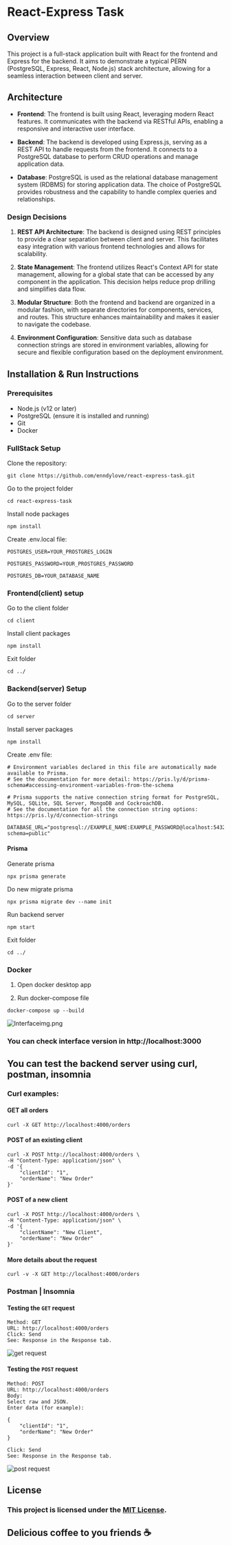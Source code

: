 # React-Express Task

## Overview

This project is a full-stack application built with React for the frontend and Express for the backend. It aims to demonstrate a typical PERN (PostgreSQL, Express, React, Node.js) stack architecture, allowing for a seamless interaction between client and server.

## Architecture

- **Frontend**: The frontend is built using React, leveraging modern React features. It communicates with the backend via RESTful APIs, enabling a responsive and interactive user interface.

- **Backend**: The backend is developed using Express.js, serving as a REST API to handle requests from the frontend. It connects to a PostgreSQL database to perform CRUD operations and manage application data.

- **Database**: PostgreSQL is used as the relational database management system (RDBMS) for storing application data. The choice of PostgreSQL provides robustness and the capability to handle complex queries and relationships.

### Design Decisions

1. **REST API Architecture**: The backend is designed using REST principles to provide a clear separation between client and server. This facilitates easy integration with various frontend technologies and allows for scalability.

2. **State Management**: The frontend utilizes React's Context API for state management, allowing for a global state that can be accessed by any component in the application. This decision helps reduce prop drilling and simplifies data flow.

3. **Modular Structure**: Both the frontend and backend are organized in a modular fashion, with separate directories for components, services, and routes. This structure enhances maintainability and makes it easier to navigate the codebase.

4. **Environment Configuration**: Sensitive data such as database connection strings are stored in environment variables, allowing for secure and flexible configuration based on the deployment environment.

## Installation & Run Instructions

### Prerequisites

- Node.js (v12 or later)
- PostgreSQL (ensure it is installed and running)
- Git
- Docker

### FullStack Setup

Clone the repository:
```shell
git clone https://github.com/enndylove/react-express-task.git
```
   
Go to the project folder
```shell
cd react-express-task
```

Install node packages
```shell
npm install
```

Create .env.local file:
```dotenv
POSTGRES_USER=YOUR_PROSTGRES_LOGIN

POSTGRES_PASSWORD=YOUR_PROSTGRES_PASSWORD

POSTGRES_DB=YOUR_DATABASE_NAME
```

### Frontend(client) setup
Go to the client folder
```shell
cd client
```
Install client packages
```shell
npm install
```
Exit folder
```shell
cd ../
```

### Backend(server) Setup
Go to the server folder
```shell
cd server
```
Install server packages
```shell
npm install
```

Create .env file:
```dotenv
# Environment variables declared in this file are automatically made available to Prisma.
# See the documentation for more detail: https://pris.ly/d/prisma-schema#accessing-environment-variables-from-the-schema

# Prisma supports the native connection string format for PostgreSQL, MySQL, SQLite, SQL Server, MongoDB and CockroachDB.
# See the documentation for all the connection string options: https://pris.ly/d/connection-strings

DATABASE_URL="postgresql://EXAMPLE_NAME:EXAMPLE_PASSWORD@localhost:5432/EXAMPLE_DB_NAME?schema=public"
```
#### Prisma
Generate prisma
```shell
npx prisma generate
```

Do new migrate prisma
```shell
npx prisma migrate dev --name init
```

Run backend server
```shell
npm start
```

Exit folder
```shell
cd ../
```

### Docker

1. Open docker desktop app

2. Run docker-compose file
```shell
docker-compose up --build
```

![Interface![img.png](readmePicture/img.png)](readmePicture/interface.png)

### You can check interface version in http://localhost:3000

## You can test the backend server using curl, postman, insomnia 

### Curl examples:
#### GET all orders
```shell
curl -X GET http://localhost:4000/orders
```

#### POST of an existing client
```shell
curl -X POST http://localhost:4000/orders \
-H "Content-Type: application/json" \
-d '{
    "clientId": "1",
    "orderName": "New Order"
}'
```

#### POST of a new client
```shell
curl -X POST http://localhost:4000/orders \
-H "Content-Type: application/json" \
-d '{
    "clientName": "New Client",
    "orderName": "New Order"
}'
```

#### More details about the request

```shell
curl -v -X GET http://localhost:4000/orders
```

### Postman | Insomnia

#### Testing the `GET` request
```text
Method: GET
URL: http://localhost:4000/orders
Click: Send
See: Response in the Response tab.
```

![get request](readmePicture/GET.png)

#### Testing the `POST` request
```text
Method: POST
URL: http://localhost:4000/orders
Body:
Select raw and JSON.
Enter data (for example):

{
    "clientId": "1",
    "orderName": "New Order"
}

Click: Send
See: Response in the Response tab.
```

![post request](readmePicture/POST.png)

## License
### This project is licensed under the [MIT License](https://github.com/enndylove/react-express-task/blob/main/LICENSE).
## Delicious coffee to you friends ☕